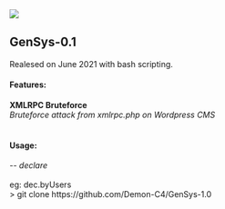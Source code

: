 <img src="https://raw.githubusercontent.com/00C4/GenSys-1.0/main/20210730_043636.jpg?token=AVAKFLL5732O7NFDG6OHRVLBAMTCC">
<br />
<h2>GenSys-0.1</h2>
Realesed on June 2021 with bash scripting.<br>

<h4>Features:</h4>
<b>XMLRPC Bruteforce</b><br />
<i>Bruteforce attack from xmlrpc.php on Wordpress CMS</i><br><br />

<h4>Usage:</h4>
-- <i>declare</i><br><br />
eg: dec.byUsers<br>
> git clone https://github.com/Demon-C4/GenSys-1.0
